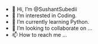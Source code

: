 - 👋 Hi, I’m @SushantSubedii
- 👀 I’m interested in Coding.
- 🌱 I’m currently learning Python.
- 💞️ I’m looking to collaborate on ...
- 📫 How to reach me ...

<!---
SushantSubedi/SushantSubedi is a ✨ special ✨ repository because its `README.md` (this file) appears on your GitHub profile.
You can click the Preview link to take a look at your changes.
--->

